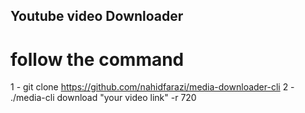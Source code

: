 ## Youtube video Downloader

# follow the command

1 - git clone https://github.com/nahidfarazi/media-downloader-cli
2 - ./media-cli download "your video link" -r 720

